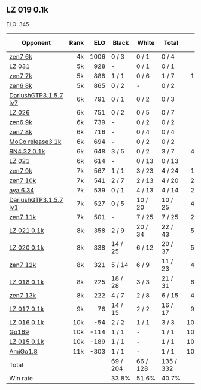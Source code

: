 ## LZ 019 0.1k ##

ELO: 345

Opponent | Rank | ELO | Black | White | Total | Win rate
---------|-----:|----:|-------|-------|-------|-------:
[zen7 6k](zen7%206k.md) | 4k | 1006 | 0 / 3 | 0 / 1 | 0 / 4 | 0.0%
[LZ 031](LZ%20031.md) | 5k | 928 | - | 0 / 1 | 0 / 1 | 0.0%
[zen7 7k](zen7%207k.md) | 5k | 888 | 1 / 1 | 0 / 6 | 1 / 7 | 14.3%
[zen6 8k](zen6%208k.md) | 5k | 865 | 0 / 2 | - | 0 / 2 | 0.0%
[DariushGTP3.1.5.7 lv7](DariushGTP3.1.5.7%20lv7.md) | 6k | 791 | 0 / 1 | 0 / 2 | 0 / 3 | 0.0%
[LZ 026](LZ%20026.md) | 6k | 751 | 0 / 2 | 0 / 5 | 0 / 7 | 0.0%
[zen6 9k](zen6%209k.md) | 6k | 739 | - | 0 / 2 | 0 / 2 | 0.0%
[zen7 8k](zen7%208k.md) | 6k | 716 | - | 0 / 4 | 0 / 4 | 0.0%
[MoGo release3 1k](MoGo%20release3%201k.md) | 6k | 694 | - | 0 / 2 | 0 / 2 | 0.0%
[RN4.32 0.1k](RN4.32%200.1k.md) | 6k | 648 | 3 / 5 | 0 / 2 | 3 / 7 | 42.9%
[LZ 021](LZ%20021.md) | 6k | 614 | - | 0 / 13 | 0 / 13 | 0.0%
[zen7 9k](zen7%209k.md) | 7k | 567 | 1 / 1 | 3 / 23 | 4 / 24 | 16.7%
[zen7 10k](zen7%2010k.md) | 7k | 541 | 2 / 7 | 2 / 13 | 4 / 20 | 20.0%
[aya 6.34](aya%206.34.md) | 7k | 539 | 0 / 1 | 4 / 13 | 4 / 14 | 28.6%
[DariushGTP3.1.5.7 lv1](DariushGTP3.1.5.7%20lv1.md) | 7k | 527 | 0 / 5 | 10 / 20 | 10 / 25 | 40.0%
[zen7 11k](zen7%2011k.md) | 7k | 501 | - | 7 / 25 | 7 / 25 | 28.0%
[LZ 021 0.1k](LZ%20021%200.1k.md) | 8k | 358 | 2 / 9 | 20 / 34 | 22 / 43 | 51.2%
[LZ 020 0.1k](LZ%20020%200.1k.md) | 8k | 338 | 14 / 25 | 6 / 12 | 20 / 37 | 54.1%
[zen7 12k](zen7%2012k.md) | 8k | 321 | 5 / 14 | 6 / 9 | 11 / 23 | 47.8%
[LZ 018 0.1k](LZ%20018%200.1k.md) | 8k | 225 | 18 / 28 | 3 / 3 | 21 / 31 | 67.7%
[zen7 13k](zen7%2013k.md) | 8k | 222 | 4 / 7 | 2 / 8 | 6 / 15 | 40.0%
[LZ 017 0.1k](LZ%20017%200.1k.md) | 9k | 76 | 14 / 15 | 2 / 2 | 16 / 17 | 94.1%
[LZ 016 0.1k](LZ%20016%200.1k.md) | 10k | -54 | 2 / 2 | 1 / 1 | 3 / 3 | 100.0%
[Go169](Go169.md) | 10k | -114 | 1 / 1 | - | 1 / 1 | 100.0%
[LZ 015 0.1k](LZ%20015%200.1k.md) | 10k | -189 | 1 / 1 | - | 1 / 1 | 100.0%
[AmiGo1.8](AmiGo1.8.md) | 11k | -303 | 1 / 1 | - | 1 / 1 | 100.0%
Total | | | 69 / 204 | 66 / 128 | 135 / 332 | 
Win rate| | | 33.8% | 51.6% | 40.7% | 

